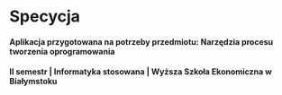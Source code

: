 # Specycja
#### Aplikacja przygotowana na potrzeby przedmiotu: Narzędzia procesu tworzenia oprogramowania
#### II semestr | Informatyka stosowana | Wyższa Szkoła Ekonomiczna w Białymstoku
